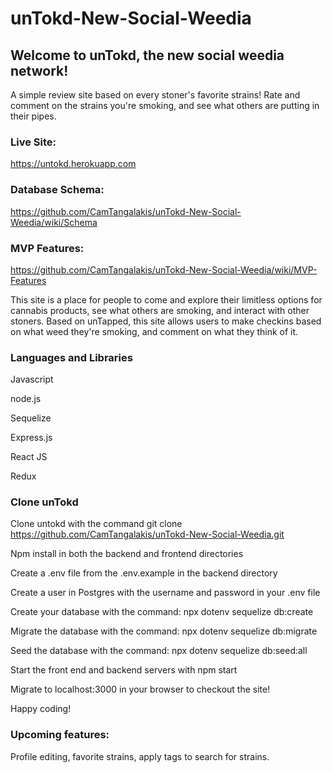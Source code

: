 # unTokd-New-Social-Weedia

## Welcome to unTokd, the new social weedia network!
A simple review site based on every stoner's favorite strains! Rate and comment on the strains you're smoking, and see what others are putting in their pipes. 
### Live Site:
https://untokd.herokuapp.com

### Database Schema: 
https://github.com/CamTangalakis/unTokd-New-Social-Weedia/wiki/Schema

### MVP Features:
https://github.com/CamTangalakis/unTokd-New-Social-Weedia/wiki/MVP-Features

This site is a place for people to come and explore their limitless options for cannabis products, see what others are smoking, and interact with other stoners. Based on unTapped,  this site allows users to make checkins based on what weed they're smoking, and comment on what they think of it. 

### Languages and Libraries

Javascript

node.js

Sequelize

Express.js

React JS

Redux

### Clone unTokd 

Clone untokd with the command git clone https://github.com/CamTangalakis/unTokd-New-Social-Weedia.git

Npm install in both the backend and frontend directories 

Create a .env file from the .env.example in the backend directory

Create a user in Postgres with the username and password in your .env file

Create your database with the command: npx dotenv sequelize db:create

Migrate the database with the command: npx dotenv sequelize db:migrate 

Seed the database with the command: npx dotenv sequelize db:seed:all

Start the front end and backend servers with npm start

Migrate to localhost:3000 in your browser to checkout the site!

Happy coding!

### Upcoming features: 
Profile editing, favorite strains, apply tags to search for strains. 
